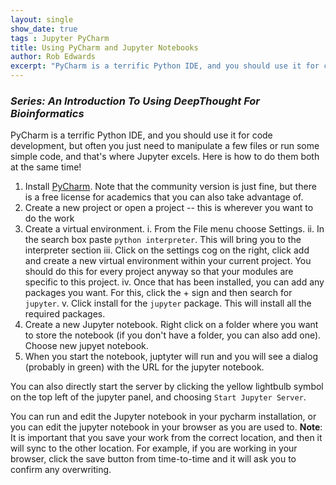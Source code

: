 ```yaml
---
layout: single
show_date: true
tags : Jupyter PyCharm
title: Using PyCharm and Jupyter Notebooks
author: Rob Edwards
excerpt: "PyCharm is a terrific Python IDE, and you should use it for code development"
---
```


### _Series: An Introduction To Using DeepThought For Bioinformatics_

PyCharm is a terrific Python IDE, and you should use it for code development, but often you just need to manipulate a few files or run some simple code, and that's where Jupyter excels. Here is how to do them both at the same time!

1. Install [PyCharm](https://www.jetbrains.com/pycharm/). Note that the community version is just fine, but there is a free license for academics that you can also take advantage of.
2. Create a new project or open a project -- this is wherever you want to do the work
3. Create a virtual environment. 
   i. From the File menu choose Settings.
   ii. In the search box paste `python interpreter`. This will bring you to the interpreter section
   iii. Click on the settings cog on the right, click add and create a new virtual environment within your current project. You should do this for every project anyway so that your modules are specific to this project.
   iv. Once that has been installed, you can add any packages you want. For this, click the + sign and then search for `jupyter`. 
   v. Click install for the `jupyter` package. This will install all the required packages.
4. Create a new Jupyter notebook. Right click on a folder where you want to store the notebook (if you don't have a folder, you can also add one). Choose new jupyet notebook.
5. When you start the notebook, juptyter will run and you will see a dialog (probably in green) with the URL for the jupyter notebook. 

You can also directly start the server by clicking the yellow lightbulb symbol on the top left of the jupyter panel, and choosing `Start Jupyter Server`.

You can run and edit the Jupyter notebook in your pycharm installation, or you can edit the jupyter notebook in your browser as you are used to. **Note**: It is important that you save your work from the correct location, and then it will sync to the other location. For example, if you are working in your browser, click the save button from time-to-time and it will ask you to confirm any overwriting.

